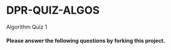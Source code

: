 # DPR-QUIZ-ALGOS
Algorithm Quiz 1
 
<h4>Please answer the following questions by forking this project.</h4>
